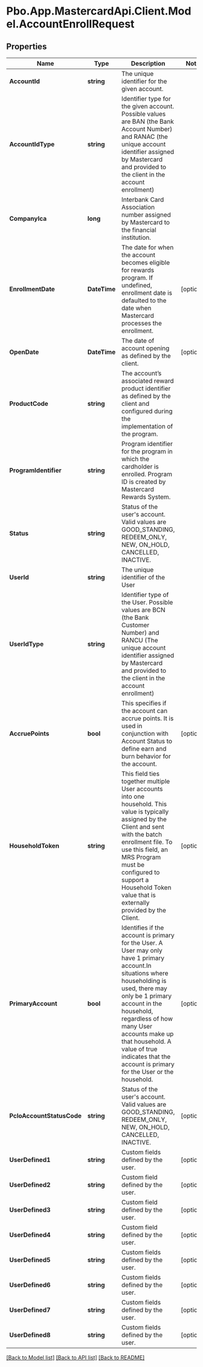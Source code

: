 # Pbo.App.MastercardApi.Client.Model.AccountEnrollRequest
## Properties

Name | Type | Description | Notes
------------ | ------------- | ------------- | -------------
**AccountId** | **string** | The unique identifier for the given account. | 
**AccountIdType** | **string** | Identifier type for the given account. Possible values are BAN (the Bank Account Number) and RANAC (the unique account identifier assigned by Mastercard and provided to the client in the account enrollment) | 
**CompanyIca** | **long** | Interbank Card Association number assigned by Mastercard to the financial institution. | 
**EnrollmentDate** | **DateTime** | The date for when the account becomes eligible for rewards program. If undefined, enrollment date is defaulted to the date when Mastercard processes the enrollment. | [optional] 
**OpenDate** | **DateTime** | The date of account opening as defined by the client. | [optional] 
**ProductCode** | **string** | The account’s associated reward product identifier as defined by the client and configured during the implementation of the program. | 
**ProgramIdentifier** | **string** | Program identifier for the program in which the cardholder is enrolled. Program ID is created by Mastercard Rewards System. | 
**Status** | **string** | Status of the user&#39;s account. Valid values are GOOD_STANDING, REDEEM_ONLY, NEW, ON_HOLD, CANCELLED, INACTIVE. | 
**UserId** | **string** | The unique identifier of the User | 
**UserIdType** | **string** | Identifier type of the User. Possible values are BCN (the Bank Customer Number) and RANCU (The unique account identifier assigned by Mastercard and provided to the client in the account enrollment) | 
**AccruePoints** | **bool** | This specifies if the account can accrue points. It is used in conjunction with Account Status to define earn and burn behavior for the account. | [optional] 
**HouseholdToken** | **string** | This field ties together multiple User accounts into one household. This value is typically assigned by the Client and sent with the batch enrollment file. To use this field, an MRS Program must be configured to support a Household Token value that is externally provided by the Client. | [optional] 
**PrimaryAccount** | **bool** | Identifies if the account is primary for the User. A User may only have 1 primary account.In situations where householding is used, there may only be 1 primary account in the household, regardless of how many User accounts make up that household. A value of true indicates that the account is primary for the User or the household. | [optional] 
**PcloAccountStatusCode** | **string** | Status of the user&#39;s account. Valid values are GOOD_STANDING, REDEEM_ONLY, NEW, ON_HOLD, CANCELLED, INACTIVE. | [optional] 
**UserDefined1** | **string** | Custom fields defined by the user. | [optional] 
**UserDefined2** | **string** | Custom field defined by the user. | [optional] 
**UserDefined3** | **string** | Custom field defined by the user. | [optional] 
**UserDefined4** | **string** | Custom field defined by the user. | [optional] 
**UserDefined5** | **string** | Custom fields defined by the user. | [optional] 
**UserDefined6** | **string** | Custom fields defined by the user. | [optional] 
**UserDefined7** | **string** | Custom fields defined by the user. | [optional] 
**UserDefined8** | **string** | Custom fields defined by the user. | [optional] 

[[Back to Model list]](../README.md#documentation-for-models) [[Back to API list]](../README.md#documentation-for-api-endpoints) [[Back to README]](../README.md)

